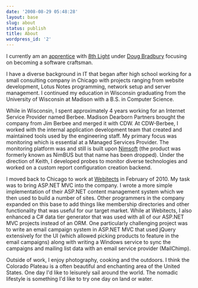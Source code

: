 ```yaml
---
date: '2008-08-29 05:48:28'
layout: base
slug: about
status: publish
title: About
wordpress_id: '2'
---
```


I currently am an [apprentice](http://www.8thlight.com/apprenticeship) with [8th Light](http://www.8thlight.com/) under [Doug Bradbury](http://www.8thlight.com/our-team/doug-bradbury) focusing on becoming a software craftsman.

I have a diverse background in IT that began after high school working for a small consulting company in Chicago with projects ranging from website development, Lotus Notes programming, network setup and server management. I continued my education in Wisconsin graduating from the University of Wisconsin at Madison with a B.S. in Computer Science.

While in Wisconsin, I spent approximately 4 years working for an Internet Service Provider named Berbee. Madison Dearborn Partners brought the company from Jim Berbee and merged it with CDW. At CDW-Berbee, I worked with the internal application development team that created and maintained tools used by the engineering staff. My primary focus was monitoring which is essential at a Managed Services Provider. The monitoring platform was and still is built upon [Nimsoft](http://www.nimsoft.com/) (the product was formerly known as NimBUS but that name has been dropped). Under the direction of Keith, I developed probes to monitor diverse technologies and worked on a custom report configuration creation backend.

I moved back to Chicago to work at [Webitects](http://www.webitects.com/) in February of 2010. My task was to bring ASP.NET MVC into the company. I wrote a more simple implementation of their ASP.NET content management system which we then used to build a number of sites. Other programmers in the company expanded on this base to add things like membership directories and other functionality that was useful for our target market. While at Webitects, I also enhanced a C# data tier generator that was used with all of our ASP.NET MVC projects instead of an ORM. One particularly challenging project was to write an email campaign system in ASP.NET MVC that used jQuery extensively for the UI (which allowed picking products to feature in the email campaigns) along with writing a Windows service to sync the campaigns and mailing list data with an email service provider (MailChimp).

Outside of work, I enjoy photography, cooking and the outdoors. I think the Colorado Plateau is a often beautiful and enchanting area of the United States. One day I'd like to leisurely sail around the world. The nomadic lifestyle is something I'd like to try one day on land or water.
